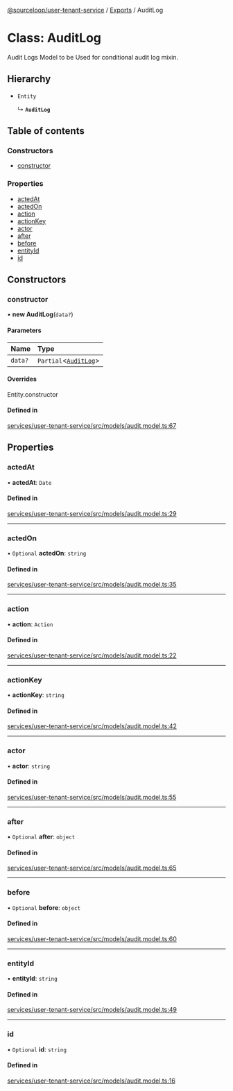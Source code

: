 [@sourceloop/user-tenant-service](../README.md) / [Exports](../modules.md) / AuditLog

# Class: AuditLog

Audit Logs Model to be Used for conditional audit log mixin.

## Hierarchy

- `Entity`

  ↳ **`AuditLog`**

## Table of contents

### Constructors

- [constructor](AuditLog.md#constructor)

### Properties

- [actedAt](AuditLog.md#actedat)
- [actedOn](AuditLog.md#actedon)
- [action](AuditLog.md#action)
- [actionKey](AuditLog.md#actionkey)
- [actor](AuditLog.md#actor)
- [after](AuditLog.md#after)
- [before](AuditLog.md#before)
- [entityId](AuditLog.md#entityid)
- [id](AuditLog.md#id)

## Constructors

### constructor

• **new AuditLog**(`data?`)

#### Parameters

| Name | Type |
| :------ | :------ |
| `data?` | `Partial`<[`AuditLog`](AuditLog.md)\> |

#### Overrides

Entity.constructor

#### Defined in

[services/user-tenant-service/src/models/audit.model.ts:67](https://github.com/sourcefuse/loopback4-microservice-catalog/blob/77bb890a2/services/user-tenant-service/src/models/audit.model.ts#L67)

## Properties

### actedAt

• **actedAt**: `Date`

#### Defined in

[services/user-tenant-service/src/models/audit.model.ts:29](https://github.com/sourcefuse/loopback4-microservice-catalog/blob/77bb890a2/services/user-tenant-service/src/models/audit.model.ts#L29)

___

### actedOn

• `Optional` **actedOn**: `string`

#### Defined in

[services/user-tenant-service/src/models/audit.model.ts:35](https://github.com/sourcefuse/loopback4-microservice-catalog/blob/77bb890a2/services/user-tenant-service/src/models/audit.model.ts#L35)

___

### action

• **action**: `Action`

#### Defined in

[services/user-tenant-service/src/models/audit.model.ts:22](https://github.com/sourcefuse/loopback4-microservice-catalog/blob/77bb890a2/services/user-tenant-service/src/models/audit.model.ts#L22)

___

### actionKey

• **actionKey**: `string`

#### Defined in

[services/user-tenant-service/src/models/audit.model.ts:42](https://github.com/sourcefuse/loopback4-microservice-catalog/blob/77bb890a2/services/user-tenant-service/src/models/audit.model.ts#L42)

___

### actor

• **actor**: `string`

#### Defined in

[services/user-tenant-service/src/models/audit.model.ts:55](https://github.com/sourcefuse/loopback4-microservice-catalog/blob/77bb890a2/services/user-tenant-service/src/models/audit.model.ts#L55)

___

### after

• `Optional` **after**: `object`

#### Defined in

[services/user-tenant-service/src/models/audit.model.ts:65](https://github.com/sourcefuse/loopback4-microservice-catalog/blob/77bb890a2/services/user-tenant-service/src/models/audit.model.ts#L65)

___

### before

• `Optional` **before**: `object`

#### Defined in

[services/user-tenant-service/src/models/audit.model.ts:60](https://github.com/sourcefuse/loopback4-microservice-catalog/blob/77bb890a2/services/user-tenant-service/src/models/audit.model.ts#L60)

___

### entityId

• **entityId**: `string`

#### Defined in

[services/user-tenant-service/src/models/audit.model.ts:49](https://github.com/sourcefuse/loopback4-microservice-catalog/blob/77bb890a2/services/user-tenant-service/src/models/audit.model.ts#L49)

___

### id

• `Optional` **id**: `string`

#### Defined in

[services/user-tenant-service/src/models/audit.model.ts:16](https://github.com/sourcefuse/loopback4-microservice-catalog/blob/77bb890a2/services/user-tenant-service/src/models/audit.model.ts#L16)
